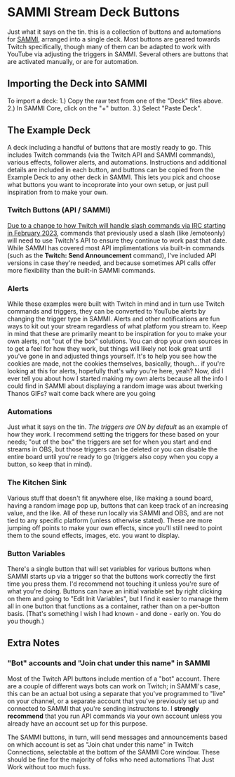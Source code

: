 # SAMMI Stream Deck Buttons
Just what it says on the tin. this is a collection of buttons and automations for [SAMMI](https://github.com/SAMMISolutions/SAMMI-Official/releases), arranged into a single deck. Most buttons are geared towards Twitch specifically, though many of them can be adapted to work with YouTube via adjusting the triggers in SAMMI. Several others are buttons that are activated manually, or are for automation.

## Importing the Deck into SAMMI
To import a deck:
1.) Copy the raw text from one of the "Deck" files above.
2.) In SAMMI Core, click on the "+" button.
3.) Select "Paste Deck".

## The Example Deck
A deck including a handful of buttons that are mostly ready to go. This includes Twitch commands (via the Twitch API and SAMMI commands), various effects, follower alerts, and automations. Instructions and additional details are included in each button, and buttons can be copied from the Example Deck to any other deck in SAMMI. This lets you pick and choose what buttons you want to incoprorate into your own setup, or just pull inspiration from to make your own.

### Twitch Buttons (API / SAMMI)
[Due to a change to how Twitch will handle slash commands via IRC starting in February 2023](https://discuss.dev.twitch.tv/t/deprecation-of-chat-commands-through-irc/40486), commands that previously used a slash (like /emoteonly) will need to use Twitch's API to ensure they continue to work past that date. While SAMMI has covered most API implimentations via built-in commands (such as the **Twitch: Send Announcement** command), I've included API versions in case they're needed, and because sometimes API calls offer more flexibility than the built-in SAMMI commands.

### Alerts
While these examples were built with Twitch in mind and in turn use Twitch commands and triggers, they can be converted to YouTube alerts by changing the trigger type in SAMMI. Alerts and other notifications are fun ways to kit out your stream regardless of what platform you stream to. Keep in mind that these are primarily meant to be inspiration for you to make your own alerts, not "out of the box" solutions. You can drop your own sources in to get a feel for how they work, but things will likely not look great until you've gone in and adjusted things yourself. It's to help you see how the cookies are made, not the cookies themselves, basically, though... if you're looking at this for alerts, hopefully that's why you're here, yeah? Now, did I ever tell you about how I started making my own alerts because all the info I could find in SAMMI about displaying a random image was about twerking Thanos GIFs? wait come back where are you going

### Automations
Just what it says on the tin. *The triggers are ON by default* as an example of how they work.
I recommend setting the triggers for these based on your needs; "out of the box" the triggers are set for when you start and end streams in OBS, but those triggers can be deleted or you can disable the entire board until you're ready to go (triggers also copy when you copy a button, so keep that in mind).

### The Kitchen Sink
Various stuff that doesn't fit anywhere else, like making a sound board, having a random image pop up, buttons that can keep track of an increasing value, and the like. All of these run locally via SAMMI and OBS, and are not tied to any specific platform (unless otherwise stated). These are more jumping off points to make your own effects, since you'll still need to point them to the sound effects, images, etc. you want to display.

### Button Variables
There's a single button that will set variables for various buttons when SAMMI starts up via a trigger so that the buttons work correctly the first time you press them. I'd recommend not touching it unless you're sure of what you're doing.
Buttons can have an initial variable set by right clicking on them and going to "Edit Init Variables", but I find it easier to manage them all in one button that functions as a container, rather than on a per-button basis. (That's something I wish I had known - and done - early on. You do you though.)

## Extra Notes
### "Bot" accounts and "Join chat under this name" in SAMMI
Most of the Twitch API buttons include mention of a "bot" account. There are a couple of different ways bots can work on Twitch; in SAMMI's case, this can be an actual bot using a separate that you've programmed to "live" on your channel, or a separate account that you've previously set up and connected to SAMMI that you're sending instructons to. I **strongly recommend** that you run API commands via your own account unless you already have an account set up for this purpose.

The SAMMI buttons, in turn, will send messages and announcements based on which account is set as "Join chat under this name" in Twitch Connections, selectable at the bottom of the SAMMI Core window. These should be fine for the majority of folks who need automations That Just Work without too much fuss.
